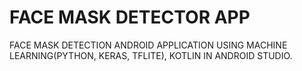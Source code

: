 # FACE MASK DETECTOR APP
  FACE MASK DETECTION ANDROID APPLICATION USING MACHINE LEARNING(PYTHON, KERAS, TFLITE), KOTLIN IN ANDROID STUDIO.
